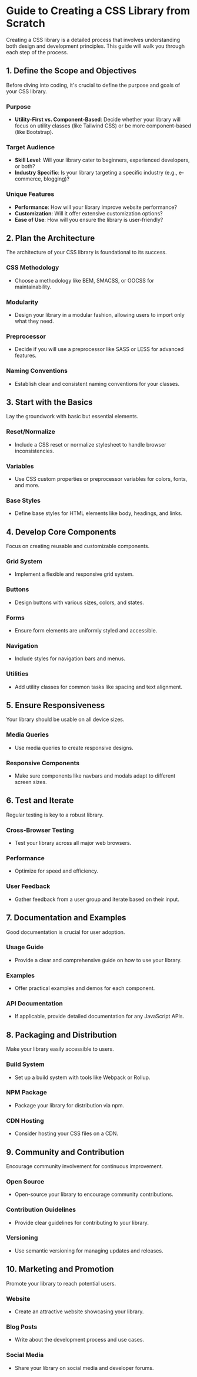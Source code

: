 
# Guide to Creating a CSS Library from Scratch

Creating a CSS library is a detailed process that involves understanding both design and development principles. This guide will walk you through each step of the process.

## 1. Define the Scope and Objectives

Before diving into coding, it's crucial to define the purpose and goals of your CSS library.

### Purpose
- **Utility-First vs. Component-Based**: Decide whether your library will focus on utility classes (like Tailwind CSS) or be more component-based (like Bootstrap).

### Target Audience
- **Skill Level**: Will your library cater to beginners, experienced developers, or both?
- **Industry Specific**: Is your library targeting a specific industry (e.g., e-commerce, blogging)?

### Unique Features
- **Performance**: How will your library improve website performance?
- **Customization**: Will it offer extensive customization options?
- **Ease of Use**: How will you ensure the library is user-friendly?

## 2. Plan the Architecture

The architecture of your CSS library is foundational to its success.

### CSS Methodology
- Choose a methodology like BEM, SMACSS, or OOCSS for maintainability.

### Modularity
- Design your library in a modular fashion, allowing users to import only what they need.

### Preprocessor
- Decide if you will use a preprocessor like SASS or LESS for advanced features.

### Naming Conventions
- Establish clear and consistent naming conventions for your classes.

## 3. Start with the Basics

Lay the groundwork with basic but essential elements.

### Reset/Normalize
- Include a CSS reset or normalize stylesheet to handle browser inconsistencies.

### Variables
- Use CSS custom properties or preprocessor variables for colors, fonts, and more.

### Base Styles
- Define base styles for HTML elements like body, headings, and links.

## 4. Develop Core Components

Focus on creating reusable and customizable components.

### Grid System
- Implement a flexible and responsive grid system.

### Buttons
- Design buttons with various sizes, colors, and states.

### Forms
- Ensure form elements are uniformly styled and accessible.

### Navigation
- Include styles for navigation bars and menus.

### Utilities
- Add utility classes for common tasks like spacing and text alignment.

## 5. Ensure Responsiveness

Your library should be usable on all device sizes.

### Media Queries
- Use media queries to create responsive designs.

### Responsive Components
- Make sure components like navbars and modals adapt to different screen sizes.

## 6. Test and Iterate

Regular testing is key to a robust library.

### Cross-Browser Testing
- Test your library across all major web browsers.

### Performance
- Optimize for speed and efficiency.

### User Feedback
- Gather feedback from a user group and iterate based on their input.

## 7. Documentation and Examples

Good documentation is crucial for user adoption.

### Usage Guide
- Provide a clear and comprehensive guide on how to use your library.

### Examples
- Offer practical examples and demos for each component.

### API Documentation
- If applicable, provide detailed documentation for any JavaScript APIs.

## 8. Packaging and Distribution

Make your library easily accessible to users.

### Build System
- Set up a build system with tools like Webpack or Rollup.

### NPM Package
- Package your library for distribution via npm.

### CDN Hosting
- Consider hosting your CSS files on a CDN.

## 9. Community and Contribution

Encourage community involvement for continuous improvement.

### Open Source
- Open-source your library to encourage community contributions.

### Contribution Guidelines
- Provide clear guidelines for contributing to your library.

### Versioning
- Use semantic versioning for managing updates and releases.

## 10. Marketing and Promotion

Promote your library to reach potential users.

### Website
- Create an attractive website showcasing your library.

### Blog Posts
- Write about the development process and use cases.

### Social Media
- Share your library on social media and developer forums.
